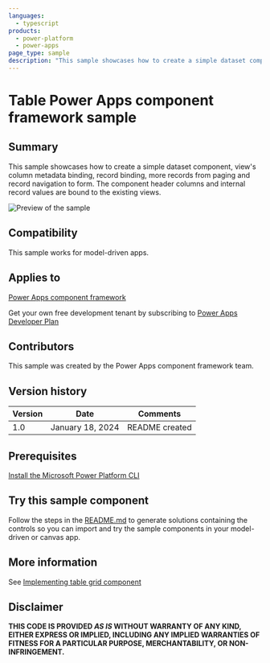 ```yaml
---
languages:
  - typescript
products:
  - power-platform
  - power-apps
page_type: sample
description: "This sample showcases how to create a simple dataset component, view's column metadata binding, record binding, more records from paging and record navigation to form. The component header columns and internal record values are bound to the existing views."
---
```


# Table Power Apps component framework sample

## Summary

This sample showcases how to create a simple dataset component, view's column metadata binding, record binding, more records from paging and record navigation to form. The component header columns and internal record values are bound to the existing views.

![Preview of the sample](https://learn.microsoft.com/power-apps/developer/component-framework/media/table-grid-control.png)

## Compatibility

This sample works for model-driven apps.

## Applies to

[Power Apps component framework](https://learn.microsoft.com/power-apps/developer/component-framework/overview)

Get your own free development tenant by subscribing to [Power Apps Developer Plan](https://learn.microsoft.com/power-platform/developer/plan)

## Contributors

This sample was created by the Power Apps component framework team.

## Version history

| Version | Date             | Comments       |
| ------- | ---------------- | -------------- |
| 1.0     | January 18, 2024 | README created |

## Prerequisites

[Install the Microsoft Power Platform CLI](https://learn.microsoft.com/power-platform/developer/cli/introduction)

## Try this sample component

Follow the steps in the [README.md](../README.md) to generate solutions containing the controls so you can import and try the sample components in your model-driven or canvas app.

## More information

See [Implementing table grid component](https://learn.microsoft.com/power-apps/developer/component-framework/sample-controls/table-grid-control)

## Disclaimer

**THIS CODE IS PROVIDED _AS IS_ WITHOUT WARRANTY OF ANY KIND, EITHER EXPRESS OR IMPLIED, INCLUDING ANY IMPLIED WARRANTIES OF FITNESS FOR A PARTICULAR PURPOSE, MERCHANTABILITY, OR NON-INFRINGEMENT.**
